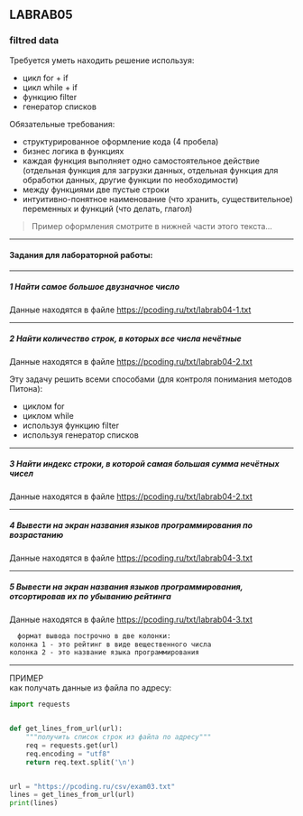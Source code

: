 ## LABRAB05  

### filtred data  

Требуется уметь находить решение используя:  
- цикл for + if  
- цикл while + if  
- функцию filter  
- генератор списков  

Обязательные требования:  
- структурированное оформление кода (4 пробела)  
- бизнес логика в функциях  
- каждая функция выполняет одно самостоятельное действие (отдельная функция для загрузки данных, отдельная функция для обработки данных, другие функции по необходимости)  
- между функциями две пустые строки  
- интуитивно-понятное наименование (что хранить, существительное) переменных и функций (что делать, глагол)  

> Пример оформления смотрите в нижней части этого текста...  

---  

#### Задания для лабораторной работы:  

---  

##### 1 Найти самое большое двузначное число

Данные находятся в файле https://pcoding.ru/txt/labrab04-1.txt  

---  

##### 2 Найти количество строк, в которых все числа нечётные  

Данные находятся в файле https://pcoding.ru/txt/labrab04-2.txt  

Эту задачу решить всеми способами (для контроля понимания методов Питона):  
- циклом for  
- циклом while  
- используя функцию filter  
- используя генератор списков  

---  

##### 3 Найти индекс строки, в которой самая большая сумма нечётных чисел  

Данные находятся в файле https://pcoding.ru/txt/labrab04-2.txt  

---  

##### 4 Вывести на экран названия языков программирования по возрастанию  

Данные находятся в файле https://pcoding.ru/txt/labrab04-3.txt  

---  

##### 5 Вывести на экран названия языков программирования, отсортировав их по убыванию рейтинга  

Данные находятся в файле https://pcoding.ru/txt/labrab04-3.txt  

```txt
  формат вывода построчно в две колонки: 
колонка 1 - это рейтинг в виде вещественного числа
колонка 2 - это название языка программирования
```

---  

ПРИМЕР  
как получать данные из файла по адресу:  

```py
import requests


def get_lines_from_url(url):
    """получить список строк из файла по адресу"""
    req = requests.get(url)
    req.encoding = "utf8"
    return req.text.split('\n')


url = "https://pcoding.ru/csv/exam03.txt"
lines = get_lines_from_url(url)
print(lines)
```
